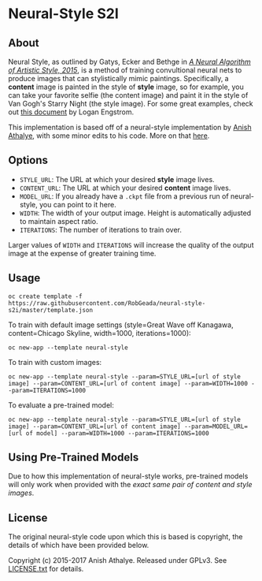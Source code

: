 # Neural-Style S2I

## About

Neural Style, as outlined by Gatys, Ecker and Bethge in _[A Neural Algorithm of Artistic Style, 2015](https://arxiv.org/pdf/1508.06576v2.pdf)_, is a method of training convultional neural nets to produce images that can stylistically mimic paintings. Specifically, a **content** image is painted in the style of **style** image, so for example, you can take your favorite selfie (the content image) and paint it in the style of Van Gogh's Starry Night (the style image). For some great examples, check out [this document](https://github.com/lengstrom/fast-style-transfer/blob/master/README.md) by Logan Engstrom.  

This implementation is based off of a neural-style implementation by [Anish Athalye](https://github.com/anishathalye/neural-style), with some minor edits to his code. More on that [here](https://github.com/RobGeada/neural-style).

## Options
* `STYLE_URL`: The URL at which your desired **style** image lives.
* `CONTENT_URL`: The URL at which your desired **content** image lives.
* `MODEL_URL`: If you already have a `.ckpt` file from a previous run of neural-style, you can point to it here.
* `WIDTH`: The width of your output image. Height is automatically adjusted to maintain aspect ratio. 
* `ITERATIONS`: The number of iterations to train over.

Larger values of `WIDTH` and `ITERATIONS` will increase the quality of the output image at the expense of greater training time.

## Usage
```
oc create template -f https://raw.githubusercontent.com/RobGeada/neural-style-s2i/master/template.json
```
To train with default image settings (style=Great Wave off Kanagawa, content=Chicago Skyline, width=1000, iterations=1000):
```
oc new-app --template neural-style
```
To train with custom images:
```
oc new-app --template neural-style --param=STYLE_URL=[url of style image] --param=CONTENT_URL=[url of content image] --param=WIDTH=1000 --param=ITERATIONS=1000
```

To evaluate a pre-trained model:
```
oc new-app --template neural-style --param=STYLE_URL=[url of style image] --param=CONTENT_URL=[url of content image] --param=MODEL_URL=[url of model] --param=WIDTH=1000 --param=ITERATIONS=1000
```

## Using Pre-Trained Models
Due to how this implementation of neural-style works, pre-trained models will only work when provided with the _exact same pair of content and style images_. 

## License
The original neural-style code upon which this is based is copyright, the details of which have been provided below.

Copyright (c) 2015-2017 Anish Athalye. Released under GPLv3. See
[LICENSE.txt](https://github.com/RobGeada/neural-style/blob/master/LICENSE.txt) for details.
